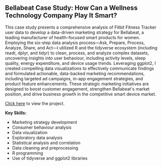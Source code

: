 ## Bellabeat Case Study: How Can a Wellness Technology Company Play It Smart?

This case study presents a comprehensive analysis of Fitbit Fitness Tracker user data to develop a data-driven marketing strategy for Bellabeat, a leading manufacturer of health-focused smart products for women. Employing the six-step data analysis process—Ask, Prepare, Process, Analyze, Share, and Act—I utilized R and the tidyverse ecosystem (including readr, dplyr, and tidyr) to clean, process, and analyze complex datasets, uncovering insights into user behaviour, including activity levels, sleep quality, energy expenditure, and device usage trends. Leveraging ggplot2, I created compelling data visualizations to effectively communicate findings and formulated actionable, data-backed marketing recommendations, including targeted ad campaigns, in-app engagement strategies, and product feature enhancements. These strategic marketing initiatives are designed to boost customer engagement, strengthen Bellabeat's market position, and drive business growth in the competitive smart device market. 

[Click here](https://dcostachar.github.io/bellabeat-case-study/) to view the project.

**Key Skills:**

  * Marketing strategy development
  * Consumer behaviour analysis
  * Data visualization
  * Exploratory data analysis
  * Statistical analysis and correlation
  * Data cleaning and preprocessing
  * R programming
  * Use of tidyverse and ggplot2 libraries
